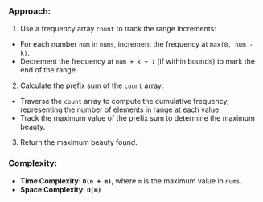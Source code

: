 ### Approach:
1. Use a frequency array `count` to track the range increments:
- For each number `num` in `nums`, increment the frequency at `max(0, num - k)`.
- Decrement the frequency at `num + k + 1` (if within bounds) to mark the end of the range.
2. Calculate the prefix sum of the `count` array:
- Traverse the `count` array to compute the cumulative frequency, representing the number of elements in range at each value.
- Track the maximum value of the prefix sum to determine the maximum beauty.
3. Return the maximum beauty found.
​
### Complexity:
- **Time Complexity: `O(n + m)`**, where `m` is the maximum value in `nums`.
- **Space Complexity: `O(m)`**
